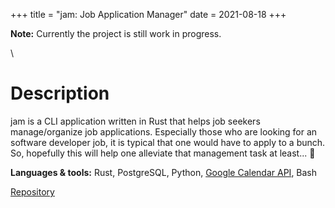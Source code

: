 +++
title = "jam: Job Application Manager"
date = 2021-08-18
+++

**Note:** Currently the project is still work in progress.

\

# Description

jam is a CLI application written in Rust that helps job seekers manage/organize job applications. Especially those who are looking for an software developer job, it is typical that one would have to apply to a bunch. So, hopefully this will help one alleviate that management task at least... 💃

<!-- # Demo

Link to the demo recorded with [`asciinema`](https://asciinema.org/): <https://asciinema.org/a/VK8qDRJIIAkgwqLL9RLYkJNGG> -->

**Languages & tools:** Rust, PostgreSQL, Python, [Google Calendar API](https://developers.google.com/calendar/api), Bash

<a class="btn btn--repo" href="https://github.com/sjinno/jam" target="\_blank">Repository</a>

